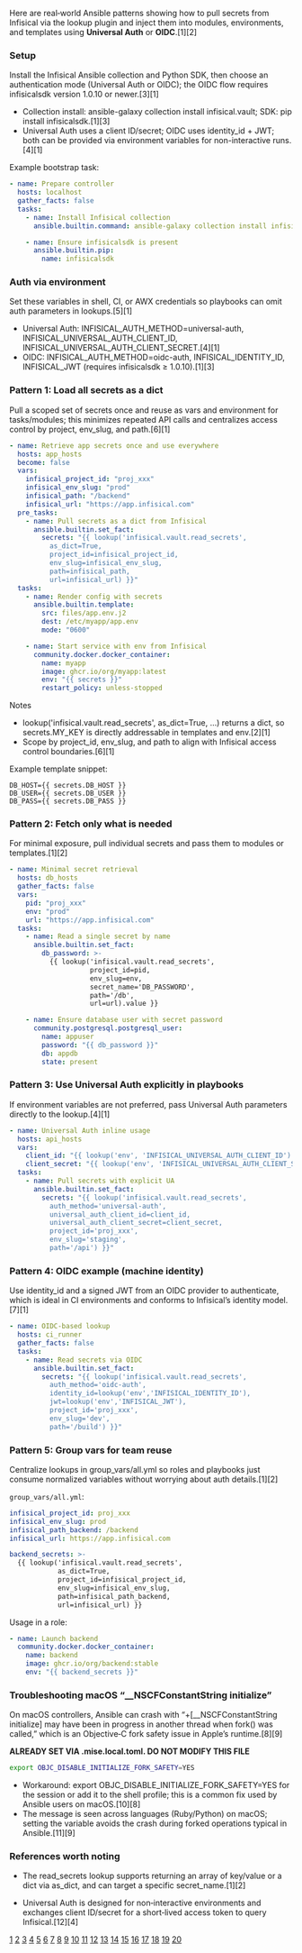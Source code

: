 Here are real‑world Ansible patterns showing how to pull secrets from Infisical via the lookup plugin and inject them into modules, environments, and templates using **Universal Auth** or **OIDC**.[1][2]

### Setup

Install the Infisical Ansible collection and Python SDK, then choose an authentication mode (Universal Auth or OIDC); the OIDC flow requires infisicalsdk version 1.0.10 or newer.[3][1]

- Collection install: ansible-galaxy collection install infisical.vault; SDK: pip install infisicalsdk.[1][3]
- Universal Auth uses a client ID/secret; OIDC uses identity_id + JWT; both can be provided via environment variables for non-interactive runs.[4][1]

Example bootstrap task:

```yaml
- name: Prepare controller
  hosts: localhost
  gather_facts: false
  tasks:
    - name: Install Infisical collection
      ansible.builtin.command: ansible-galaxy collection install infisical.vault

    - name: Ensure infisicalsdk is present
      ansible.builtin.pip:
        name: infisicalsdk
```

### Auth via environment

Set these variables in shell, CI, or AWX credentials so playbooks can omit auth parameters in lookups.[5][1]

- Universal Auth: INFISICAL_AUTH_METHOD=universal-auth, INFISICAL_UNIVERSAL_AUTH_CLIENT_ID, INFISICAL_UNIVERSAL_AUTH_CLIENT_SECRET.[4][1]
- OIDC: INFISICAL_AUTH_METHOD=oidc-auth, INFISICAL_IDENTITY_ID, INFISICAL_JWT (requires infisicalsdk ≥ 1.0.10).[1][3]

### Pattern 1: Load all secrets as a dict

Pull a scoped set of secrets once and reuse as vars and environment for tasks/modules; this minimizes repeated API calls and centralizes access control by project, env_slug, and path.[6][1]

```yaml
- name: Retrieve app secrets once and use everywhere
  hosts: app_hosts
  become: false
  vars:
    infisical_project_id: "proj_xxx"
    infisical_env_slug: "prod"
    infisical_path: "/backend"
    infisical_url: "https://app.infisical.com"
  pre_tasks:
    - name: Pull secrets as a dict from Infisical
      ansible.builtin.set_fact:
        secrets: "{{ lookup('infisical.vault.read_secrets',
          as_dict=True,
          project_id=infisical_project_id,
          env_slug=infisical_env_slug,
          path=infisical_path,
          url=infisical_url) }}"
  tasks:
    - name: Render config with secrets
      ansible.builtin.template:
        src: files/app.env.j2
        dest: /etc/myapp/app.env
        mode: "0600"

    - name: Start service with env from Infisical
      community.docker.docker_container:
        name: myapp
        image: ghcr.io/org/myapp:latest
        env: "{{ secrets }}"
        restart_policy: unless-stopped
```

Notes

- lookup('infisical.vault.read_secrets', as_dict=True, ...) returns a dict, so secrets.MY_KEY is directly addressable in templates and env.[2][1]
- Scope by project_id, env_slug, and path to align with Infisical access control boundaries.[6][1]

Example template snippet:

```text
DB_HOST={{ secrets.DB_HOST }}
DB_USER={{ secrets.DB_USER }}
DB_PASS={{ secrets.DB_PASS }}
```

### Pattern 2: Fetch only what is needed

For minimal exposure, pull individual secrets and pass them to modules or templates.[1][2]

```yaml
- name: Minimal secret retrieval
  hosts: db_hosts
  gather_facts: false
  vars:
    pid: "proj_xxx"
    env: "prod"
    url: "https://app.infisical.com"
  tasks:
    - name: Read a single secret by name
      ansible.builtin.set_fact:
        db_password: >-
          {{ lookup('infisical.vault.read_secrets',
                    project_id=pid,
                    env_slug=env,
                    secret_name='DB_PASSWORD',
                    path='/db',
                    url=url).value }}

    - name: Ensure database user with secret password
      community.postgresql.postgresql_user:
        name: appuser
        password: "{{ db_password }}"
        db: appdb
        state: present
```

### Pattern 3: Use Universal Auth explicitly in playbooks

If environment variables are not preferred, pass Universal Auth parameters directly to the lookup.[4][1]

```yaml
- name: Universal Auth inline usage
  hosts: api_hosts
  vars:
    client_id: "{{ lookup('env', 'INFISICAL_UNIVERSAL_AUTH_CLIENT_ID') }}"
    client_secret: "{{ lookup('env', 'INFISICAL_UNIVERSAL_AUTH_CLIENT_SECRET') }}"
  tasks:
    - name: Pull secrets with explicit UA
      ansible.builtin.set_fact:
        secrets: "{{ lookup('infisical.vault.read_secrets',
          auth_method='universal-auth',
          universal_auth_client_id=client_id,
          universal_auth_client_secret=client_secret,
          project_id='proj_xxx',
          env_slug='staging',
          path='/api') }}"
```

### Pattern 4: OIDC example (machine identity)

Use identity_id and a signed JWT from an OIDC provider to authenticate, which is ideal in CI environments and conforms to Infisical’s identity model.[7][1]

```yaml
- name: OIDC-based lookup
  hosts: ci_runner
  gather_facts: false
  tasks:
    - name: Read secrets via OIDC
      ansible.builtin.set_fact:
        secrets: "{{ lookup('infisical.vault.read_secrets',
          auth_method='oidc-auth',
          identity_id=lookup('env','INFISICAL_IDENTITY_ID'),
          jwt=lookup('env','INFISICAL_JWT'),
          project_id='proj_xxx',
          env_slug='dev',
          path='/build') }}"
```

### Pattern 5: Group vars for team reuse

Centralize lookups in group_vars/all.yml so roles and playbooks just consume normalized variables without worrying about auth details.[1][2]

`group_vars/all.yml`:

```yaml
infisical_project_id: proj_xxx
infisical_env_slug: prod
infisical_path_backend: /backend
infisical_url: https://app.infisical.com

backend_secrets: >-
  {{ lookup('infisical.vault.read_secrets',
            as_dict=True,
            project_id=infisical_project_id,
            env_slug=infisical_env_slug,
            path=infisical_path_backend,
            url=infisical_url) }}
```

Usage in a role:

```yaml
- name: Launch backend
  community.docker.docker_container:
    name: backend
    image: ghcr.io/org/backend:stable
    env: "{{ backend_secrets }}"
```

### Troubleshooting macOS “\_\_NSCFConstantString initialize”

On macOS controllers, Ansible can crash with “+[__NSCFConstantString initialize] may have been in progress in another thread when fork() was called,” which is an Objective‑C fork safety issue in Apple’s runtime.[8][9]

**ALREADY SET VIA .mise.local.toml. DO NOT MODIFY THIS FILE**

```bash
export OBJC_DISABLE_INITIALIZE_FORK_SAFETY=YES
```

- Workaround: export OBJC_DISABLE_INITIALIZE_FORK_SAFETY=YES for the session or add it to the shell profile; this is a common fix used by Ansible users on macOS.[10][8]
- The message is seen across languages (Ruby/Python) on macOS; setting the variable avoids the crash during forked operations typical in Ansible.[11][9]

### References worth noting

- The read_secrets lookup supports returning an array of key/value or a dict via as_dict, and can target a specific secret_name.[1][2]

- Universal Auth is designed for non‑interactive environments and exchanges client ID/secret for a short‑lived access token to query Infisical.[12][4]

[1](https://infisical.com/docs/integrations/platforms/ansible)
[2](https://galaxy.ansible.com/ui/repo/published/infisical/vault/content/lookup/read_secrets/)
[3](https://galaxy.ansible.com/ui/repo/published/infisical/vault/content/)
[4](https://infisical.com/docs/documentation/platform/identities/universal-auth)
[5](https://infisical.com/docs/cli/commands/login)
[6](https://infisical.com/docs/documentation/platform/secrets-mgmt/concepts/access-control)
[7](https://infisical.com/docs/api-reference/overview/authentication)
[8](https://www.ansiblepilot.com/articles/macos-fork-error-ansible-troubleshooting/)
[9](https://github.com/ansible/ansible/issues/76631)
[10](https://forum.ansible.com/t/url-lookup-fails-on-my-apple-m1/34863)
[11](https://www.jdeen.com/blog/fix-ruby-macos-nscfconstantstring-initialize-error)
[12](https://infisical.com/docs/api-reference/endpoints/universal-auth/login)
[13](https://www.everythingdevops.dev/blog/managing-ansible-secrets-with-infisical)
[14](https://infisical.com/blog/infisical-update-december-2023)
[15](https://forum.ansible.com/t/dynamically-give-ansible-a-private-key-from-an-infisical-vault-terraform/40682)
[16](https://galaxy.ansible.com/ui/repo/published/infisical/vault/docs/)
[17](https://github.com/Infisical/ansible-collection/issues)
[18](https://stackoverflow.com/questions/52671926/rails-may-have-been-in-progress-in-another-thread-when-fork-was-called)
[19](https://infisical.com/blog/introducing-machine-identities)
[20](https://github.com/Infisical/infisical/issues/2044)
